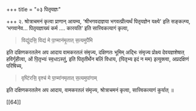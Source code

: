 +++
title = "०३ पितृयज्ञः"

+++
२. श्रोत्राचमनं कृत्वा प्राणान् आयम्य, ‘श्रीभगवदाज्ञया भगवत्प्रीत्यर्थं पितृयज्ञेन यक्ष्ये' इति सङ्कल्प्य, ‘भगवानेव... पितृयज्ञाख्यं कर्म .... कारयति' इति सात्त्विकत्यागं कृत्वा, 

> विद्यु॑दसि॒ विद्य॑ मे पा॒प्मान॑मृ॒तात् स॒त्यमुपै॑मि 

इति दक्षिणकरतलेन अप आदाय वामकरतलं संमृज्य, दक्षिणतः भूमिम् अद्भिः संमृज्य प्रोक्ष्य देवयज्ञशेषात् हविर्गृहीत्वा, ओं पि॒तृभ्यः॑ स्व॒धाऽस्तु॑, इति पितृतीर्थेन बलिं विधाय, (पितृभ्य इदं न मम) इत्युक्त्वा, अप्रदक्षिणं परिषिच्य, 

> वृष्टि॑रसि॒ वृश्च॑ मे पा॒प्मा॑नमृतात् स॒त्यमुपा॑गाम् 

इति दक्षिणकरतलेन अप आदाय, वामकरतलं संमृज्य, श्रोत्राचमनं कृत्वा, सात्त्विकत्यागं कुर्यात् ॥

[[64]]
